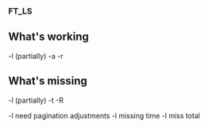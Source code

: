 ### FT_LS

## What's working
-l (partially) -a -r

## What's missing
-l (partially) -t -R

-l need pagination adjustments
-l missing time
-l miss total